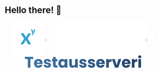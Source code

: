 # Hello there! 👋
<p align="center">
    <a href="https://matikkaeditori.fi" float="left">
        <img align="center" height="110" width="110"src="https://github.com/Esinko/Esinko/blob/main/assets/matikkaeditori.png">
    </a>
    <a>
        <img width="25" height="25" src="https://raw.githubusercontent.com/Esinko/Esinko/main/assets/empty.png" float="left">
    </a>
    <a href="https://openwilma.tech" float="left">
        <img align="center" height="110" width="292" src="https://github.com/Esinko/Esinko/blob/main/assets/openwilma.png">
    </a>
    <a>
        <img width="25" height="25" src="https://raw.githubusercontent.com/Esinko/Esinko/main/assets/empty.png" float="left">
    </a>
    <a href="https://testausserveri.fi" float="left">
        <img align="center" height="40" width="375" src="https://github.com/Esinko/Esinko/blob/main/assets/testausserveri_gradient_logo.png">
    </a>
</p>
